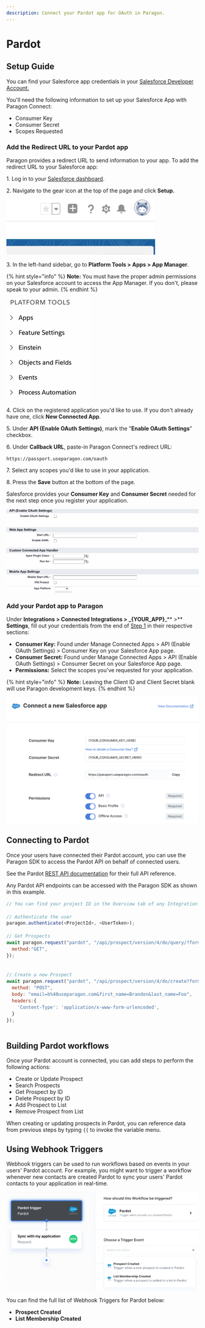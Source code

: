 ```yaml
---
description: Connect your Pardot app for OAuth in Paragon.
---
```


# Pardot

## Setup Guide

You can find your Salesforce app credentials in your [Salesforce Developer Account.](https://developer.salesforce.com/)

You'll need the following information to set up your Salesforce App with Paragon Connect:

* Consumer Key
* Consumer Secret
* Scopes Requested

### Add the Redirect URL to your Pardot app

Paragon provides a redirect URL to send information to your app. To add the redirect URL to your Salesforce app:

1\. Log in to your [Salesforce dashboard](https://www.salesforce.com/).

2\. Navigate to the gear icon at the top of the page and click **Setup.**

![](<../../.gitbook/assets/Going to Setup in Salesforce.gif>)

3\. In the left-hand sidebar, go to **Platform Tools > Apps > App Manager**.

{% hint style="info" %}
**Note:** You must have the proper admin permissions on your Salesforce account to access the App Manager. If you don't, please speak to your admin.
{% endhint %}

![](<../../.gitbook/assets/Platform tools to Apps to App Manager in Salesforce.gif>)

4\. Click on the registered application you'd like to use. If you don't already have one, click **New Connected App**.

5\. Under **API (Enable OAuth Settings)**, mark the "**Enable OAuth Settings**" checkbox.

6\. Under **Callback URL**, paste-in Paragon Connect's redirect URL:

```
https://passport.useparagon.com/oauth
```

7\. Select any scopes you'd like to use in your application.

8\. Press the **Save** button at the bottom of the page.

Salesforce provides your **Consumer Key** and **Consumer Secret** needed for the next step once you register your application.&#x20;

![](<../../.gitbook/assets/Adding OAuth Scopes to Salesforce.gif>)

### Add your Pardot app to Paragon

Under **Integrations > Connected Integrations > **_**{YOUR\_APP}**_** >** **Settings**, fill out your credentials from the end of [Step 1](salesforce.md#1-add-the-redirect-url-to-your-salesforce-app) in their respective sections:

* **Consumer Key:** Found under Manage Connected Apps > API (Enable OAuth Settings) > Consumer Key on your Salesforce App page.
* **Consumer Secret:** Found under Manage Connected Apps > API (Enable OAuth Settings) > Consumer Secret on your Salesforce App page.
* **Permissions:** Select the scopes you've requested for your application.

{% hint style="info" %}
**Note:** Leaving the Client ID and Client Secret blank will use Paragon development keys.
{% endhint %}

![](<../../.gitbook/assets/Connectng your Salesforce app to Paragon Connect.png>)

## Connecting to Pardot

Once your users have connected their Pardot account, you can use the Paragon SDK to access the Pardot API on behalf of connected users.

See the Pardot [REST API documentation](https://developer.salesforce.com/docs/) for their full API reference.

Any Pardot API endpoints can be accessed with the Paragon SDK as shown in this example.

```javascript
// You can find your project ID in the Overview tab of any Integration

// Authenticate the user
paragon.authenticate(<ProjectId>, <UserToken>);
          
// Get Prospects
await paragon.request("pardot", "/api/prospect/version/4/do/query/?format=json", {
  method:"GET",
});


// Create a new Prospect
await paragon.request("pardot", "/api/prospect/version/4/do/create?format=json", {
  method: "POST",
  body: "email=b%40useparagon.com&first_name=Brandon&last_name=Foo",
  headers:{
    'Content-Type': 'application/x-www-form-urlencoded',
  }
});
  
```

## Building Pardot workflows

Once your Pardot account is connected, you can add steps to perform the following actions:

* Create or Update Prospect
* Search Prospects
* Get Prospect by ID
* Delete Prospect by ID
* Add Prospect to List
* Remove Prospect from List

When creating or updating prospects in Pardot, you can reference data from previous steps by typing `{{` to invoke the variable menu.



## Using Webhook Triggers

Webhook triggers can be used to run workflows based on events in your users' Pardot account. For example, you might want to trigger a workflow whenever new contacts are created Pardot to sync your users' Pardot contacts to your application in real-time.

![](<../../.gitbook/assets/Salesforce Pardot triggers in Paragon Connect.png>)

You can find the full list of Webhook Triggers for Pardot below:

* **Prospect Created**
* **List Membership Created**
